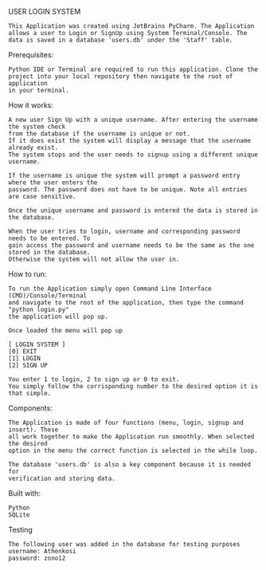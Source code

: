 USER LOGIN SYSTEM

    This Application was created using JetBrains PyCharm. The Application 
    allows a user to Login or SignUp using System Terminal/Console. The 
    data is saved in a database 'users.db' under the 'Staff' table.

Prerequisites:

    Python IDE or Terminal are required to run this application. Clone the
    project into your local repository then navigate to the root of application
    in your terminal.

How it works:
    
    A new user Sign Up with a unique username. After entering the username the system check
    from the database if the username is unique or not.
    If it does exist the system will display a message that the username already exist.
    The system stops and the user needs to signup using a different unique username.
    
    If the username is unique the system will prompt a password entry where the user enters the
    password. The password does not have to be unique. Note all entries are case sensitive.
    
    Once the unique username and password is entered the data is stored in the database.
    
    When the user tries to login, username and corresponding password needs to be entered. To
    gain access the password and username needs to be the same as the one stored in the database.
    Otherwise the system will not allow the user in.

How to run:

    To run the Application simply open Command Line Interface (CMD)/Console/Terminal
    and navigate to the root of the application, then type the command "python login.py"
    the application will pop up.
    
    Once loaded the menu will pop up
    
    [ LOGIN SYSTEM ]
    [0] EXIT
    [1] LOGIN
    [2] SIGN UP
    
    You enter 1 to login, 2 to sign up or 0 to exit. 
    You simply follow the corrisponding number to the desired option it is that simple.

Components:

    The Application is made of four functions (menu, login, signup and insert). These
    all work together to make the Application run smoothly. When selected the desired
    option in the menu the correct function is selected in the while loop.
    
    The database 'users.db' is also a key component because it is needed for
    verification and storing data.

Built with:

    Python
    SQLite
    
Testing

    The following user was added in the database for testing purposes
    username: Athenkosi
    password: zono12           